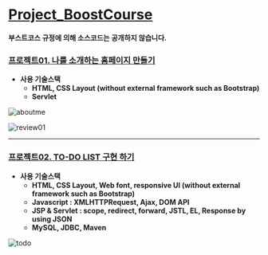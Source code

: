 # [Project_BoostCourse](https://www.edwith.org/boost-course/intro)
**부스트코스 규정에 의해 소스코드는 공개하지 않습니다.**

### [프로젝트01. 나를 소개하는 홈페이지 만들기](https://www.edwith.org/boostcourse-web/project/4/content/3#summary)
- **사용 기술스택**
  - **HTML, CSS Layout (without external framework such as Bootstrap)**
  - **Servlet**

![aboutme](https://github.com/DustinYook/Project_BoostCourse/blob/master/image/project01.gif)

![review01](https://github.com/DustinYook/Project_BoostCourse/blob/master/review/review01.PNG)

-----

### [프로젝트02. TO-DO LIST 구현 하기](https://www.edwith.org/boostcourse-web/project/7/content/6#summary)
- **사용 기술스택**
  - **HTML, CSS Layout, Web font, responsive UI (without external framework such as Bootstrap)**
  - **Javascript : XMLHTTPRequest, Ajax, DOM API**
  - **JSP & Servlet : scope, redirect, forward, JSTL, EL, Response by using JSON**
  - **MySQL, JDBC, Maven**
  
![todo](https://github.com/DustinYook/Project_BoostCourse/blob/master/image/project02.gif)
